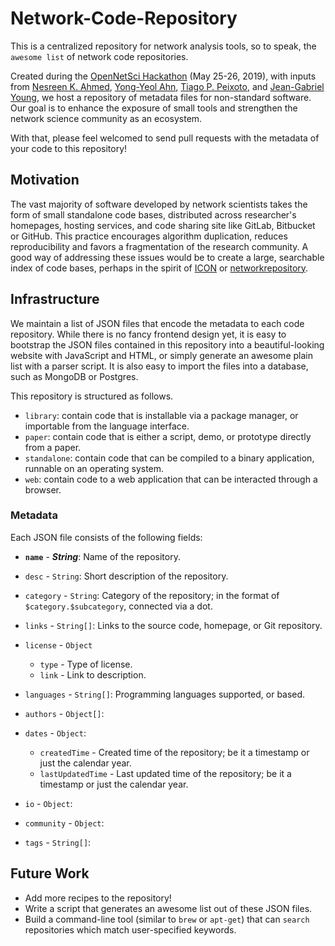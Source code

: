 # Network-Code-Repository
This is a centralized repository for network analysis tools, so to speak,
the ``awesome list`` of network code repositories.

Created during the [OpenNetSci Hackathon](https://opennetsci.github.io/) (May 25-26, 2019), with inputs from
[Nesreen K. Ahmed](http://nesreenahmed.com/),
[Yong-Yeol Ahn](http://yongyeol.com/),
[Tiago P. Peixoto](https://skewed.de/), and
[Jean-Gabriel Young](https://www.jgyoung.ca/),
we host a repository of metadata files for non-standard software.
Our goal is to enhance the exposure of small tools and strengthen the network science community as an ecosystem.

With that, please feel welcomed to send pull requests with the metadata of your code to this repository!

## Motivation
The vast majority of software developed by network scientists takes the form of small standalone code bases,
distributed across researcher's homepages, hosting services, and code sharing site like GitLab, Bitbucket or
GitHub. This practice encourages algorithm duplication, reduces reproducibility and favors a fragmentation of
the research community. A good way of addressing these issues would be to create a large, searchable index of
code bases, perhaps in the spirit of [ICON](https://icon.colorado.edu/) or
[networkrepository](http://networkrepository.com/).

## Infrastructure
We maintain a list of JSON files that encode the metadata to each code repository.
While there is no fancy frontend design yet, it is easy to bootstrap the JSON files contained in this repository
into a beautiful-looking website with JavaScript and HTML, or simply generate an awesome plain list with a parser
script. It is also easy to import the files into a database, such as MongoDB or Postgres.

This repository is structured as follows.

* `library`: contain code that is installable via a package manager, or importable from the language interface.
* `paper`: contain code that is either a script, demo, or prototype directly from a paper.
* `standalone`: contain code that can be compiled to a binary application, runnable on an operating system.
* `web`: contain code to a web application that can be interacted through a browser.

### Metadata

Each JSON file consists of the following fields:

* **``name``** - _**String**_: Name of the repository.

* ``desc`` - `String`: Short description of the repository.

* ``category`` - `String`: Category of the repository; in the format of ``$category.$subcategory``, connected via a dot.

* ``links`` - `String[]`: Links to the source code, homepage, or Git repository.
* ``license`` - `Object`
   * ``type`` - Type of license.
   * ``link`` - Link to description.

* ``languages`` - `String[]`: Programming languages supported, or based.
* ``authors`` - `Object[]`:
* ``dates`` - `Object`:
   * ``createdTime`` - Created time of the repository; be it a timestamp or just the calendar year.
   * ``lastUpdatedTime`` - Last updated time of the repository; be it a timestamp or just the calendar year.

* ``io`` - `Object`:
* ``community`` - `Object`:
* ``tags`` - `String[]`:


## Future Work

* Add more recipes to the repository!
* Write a script that generates an awesome list out of these JSON files.
* Build a command-line tool (similar to ``brew`` or ``apt-get``) that can ``search``
  repositories which match user-specified keywords.
